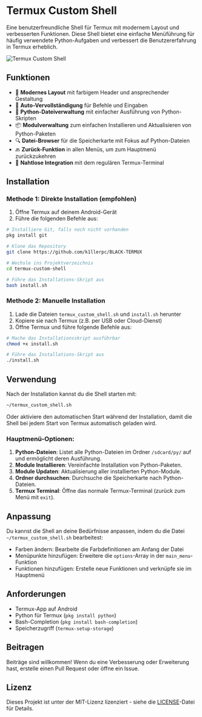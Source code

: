 # Termux Custom Shell

Eine benutzerfreundliche Shell für Termux mit modernem Layout und verbesserten Funktionen. Diese Shell bietet eine einfache Menüführung für häufig verwendete Python-Aufgaben und verbessert die Benutzererfahrung in Termux erheblich.

![Termux Custom Shell](https://via.placeholder.com/800x400?text=Termux+Custom+Shell)

## Funktionen

- 🎨 **Modernes Layout** mit farbigem Header und ansprechender Gestaltung
- 🔄 **Auto-Vervollständigung** für Befehle und Eingaben
- 🐍 **Python-Dateiverwaltung** mit einfacher Ausführung von Python-Skripten
- 📦 **Modulverwaltung** zum einfachen Installieren und Aktualisieren von Python-Paketen
- 🔍 **Datei-Browser** für die Speicherkarte mit Fokus auf Python-Dateien
- 🔙 **Zurück-Funktion** in allen Menüs, um zum Hauptmenü zurückzukehren
- 🔄 **Nahtlose Integration** mit dem regulären Termux-Terminal

## Installation

### Methode 1: Direkte Installation (empfohlen)

1. Öffne Termux auf deinem Android-Gerät
2. Führe die folgenden Befehle aus:

```bash
# Installiere Git, falls noch nicht vorhanden
pkg install git

# Klone das Repository
git clone https://github.com/k1llerpc/BLACK-TERMUX

# Wechsle ins Projektverzeichnis
cd termux-custom-shell

# Führe das Installations-Skript aus
bash install.sh
```

### Methode 2: Manuelle Installation

1. Lade die Dateien `termux_custom_shell.sh` und `install.sh` herunter
2. Kopiere sie nach Termux (z.B. per USB oder Cloud-Dienst)
3. Öffne Termux und führe folgende Befehle aus:

```bash
# Mache das Installationsskript ausführbar
chmod +x install.sh

# Führe das Installations-Skript aus
./install.sh
```

## Verwendung

Nach der Installation kannst du die Shell starten mit:

```bash
~/termux_custom_shell.sh
```

Oder aktiviere den automatischen Start während der Installation, damit die Shell bei jedem Start von Termux automatisch geladen wird.

### Hauptmenü-Optionen:

1. **Python-Dateien**: Listet alle Python-Dateien im Ordner `/sdcard/py/` auf und ermöglicht deren Ausführung.
2. **Module Installieren**: Vereinfachte Installation von Python-Paketen.
3. **Module Updaten**: Aktualisierung aller installierten Python-Module.
4. **Ordner durchsuchen**: Durchsuche die Speicherkarte nach Python-Dateien.
5. **Termux Terminal**: Öffne das normale Termux-Terminal (zurück zum Menü mit `exit`).

## Anpassung

Du kannst die Shell an deine Bedürfnisse anpassen, indem du die Datei `~/termux_custom_shell.sh` bearbeitest:

- Farben ändern: Bearbeite die Farbdefinitionen am Anfang der Datei
- Menüpunkte hinzufügen: Erweitere die `options`-Array in der `main_menu`-Funktion
- Funktionen hinzufügen: Erstelle neue Funktionen und verknüpfe sie im Hauptmenü

## Anforderungen

- Termux-App auf Android
- Python für Termux (`pkg install python`)
- Bash-Completion (`pkg install bash-completion`)
- Speicherzugriff (`termux-setup-storage`)

## Beitragen

Beiträge sind willkommen! Wenn du eine Verbesserung oder Erweiterung hast, erstelle einen Pull Request oder öffne ein Issue.

## Lizenz

Dieses Projekt ist unter der MIT-Lizenz lizenziert - siehe die [LICENSE](LICENSE)-Datei für Details. 
